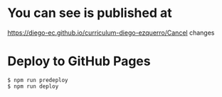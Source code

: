 # You can see is published at 
https://diego-ec.github.io/curriculum-diego-ezquerro/Cancel changes

# Deploy to GitHub Pages
    $ npm run predeploy
    $ npm run deploy
